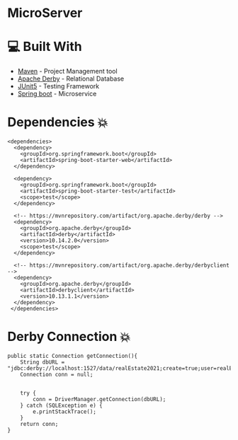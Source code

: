 # MicroServer

# 💻 Built With
* [Maven](https://maven.apache.org) - Project Management tool
* [Apache Derby](https://db.apache.org/derby/) - Relational Database
* [JUnit5](https://junit.org/junit5/docs/current/user-guide/) - Testing Framework
* [Spring boot](https://spring.io/projects/spring-boot) - Microservice

# Dependencies 💥
```
<dependencies>
  <dependency>
    <groupId>org.springframework.boot</groupId>
    <artifactId>spring-boot-starter-web</artifactId>
  </dependency>

  <dependency>
    <groupId>org.springframework.boot</groupId>
    <artifactId>spring-boot-starter-test</artifactId>
    <scope>test</scope>
  </dependency>
  
  <!-- https://mvnrepository.com/artifact/org.apache.derby/derby -->
  <dependency>
    <groupId>org.apache.derby</groupId>
    <artifactId>derby</artifactId>
    <version>10.14.2.0</version>
    <scope>test</scope>
  </dependency>

  <!-- https://mvnrepository.com/artifact/org.apache.derby/derbyclient -->
  <dependency>
    <groupId>org.apache.derby</groupId>
    <artifactId>derbyclient</artifactId>
    <version>10.13.1.1</version>
  </dependency>
 </dependencies>
```
# Derby Connection 💥
    public static Connection getConnection(){
        String dbURL = "jdbc:derby://localhost:1527/data/realEstate2021;create=true;user=realEstate;password=pwd1234";
        Connection conn = null;


        try {
            conn = DriverManager.getConnection(dbURL);
        } catch (SQLException e) {
            e.printStackTrace();
        }
        return conn;
    }
